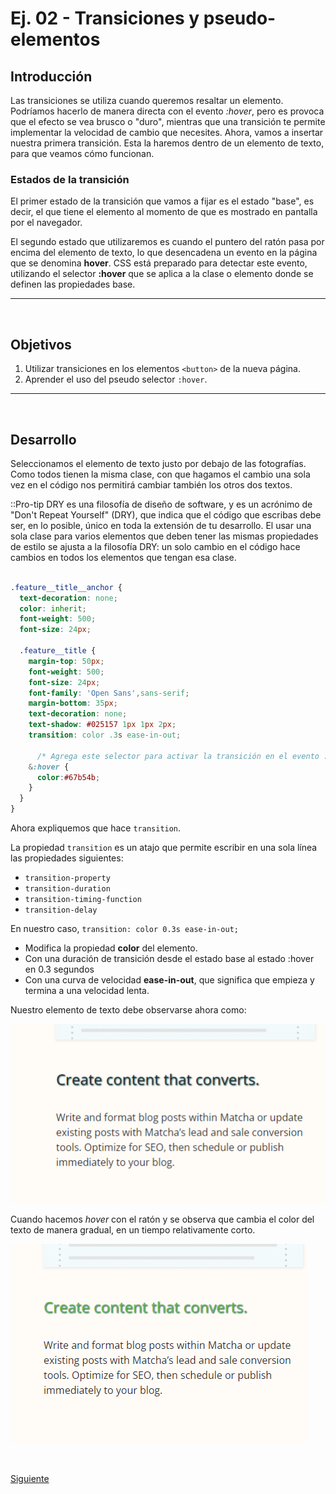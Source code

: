 # Ej. 02 - Transiciones y pseudo-elementos

## Introducción
Las transiciones se utiliza cuando queremos resaltar un elemento. Podríamos hacerlo de manera directa con el evento *:hover*, pero es provoca que el efecto se vea brusco o "duro", mientras que una transición te permite implementar la velocidad de cambio que necesites. Ahora, vamos a insertar nuestra primera transición. Esta la haremos dentro de un elemento de texto, para que veamos cómo funcionan.

### Estados de la transición

El primer estado de la transición que vamos a fijar es el estado "base", es decir, el que tiene el elemento al momento de que es mostrado en pantalla por el navegador.

El segundo estado que utilizaremos es cuando el puntero del ratón pasa por encima del elemento de texto, lo que desencadena un evento en la página que se denomina **hover**. CSS está preparado para detectar este evento, utilizando el selector **:hover** que se aplica a la clase o elemento donde se definen las propiedades base.

---
<br/>

## Objetivos
1. Utilizar transiciones en los elementos `<button>` de la nueva página.
2. Aprender el uso del pseudo selector `:hover`.

---
<br/>

## Desarrollo

Seleccionamos el elemento de texto justo por debajo de las fotografías. Como todos tienen la misma clase, con que hagamos el cambio una sola vez en el código nos permitirá cambiar también los otros dos textos.

::Pro-tip DRY es una filosofía de diseño de software, y es un acrónimo de "Don't Repeat Yourself" (DRY), que indica que el código que escribas debe ser, en lo posible, único en toda la extensión de tu desarrollo. El usar una sola clase para varios elementos que deben tener las mismas propiedades de estilo se ajusta a la filosofía DRY: un solo cambio en el código hace cambios en todos los elementos que tengan esa clase.

```css

.feature__title__anchor {
  text-decoration: none;
  color: inherit;
  font-weight: 500;
  font-size: 24px;

  .feature__title {
    margin-top: 50px;
    font-weight: 500;
    font-size: 24px;
    font-family: 'Open Sans',sans-serif;
    margin-bottom: 35px;
    text-decoration: none;
    text-shadow: #025157 1px 1px 2px;
    transition: color .3s ease-in-out;

      /* Agrega este selector para activar la transición en el evento :hover */
    &:hover {
      color:#67b54b;
    }
  }
}

```

Ahora expliquemos que hace `transition`. 

La propiedad `transition` es un atajo que permite escribir en una sola línea las propiedades siguientes:
- `transition-property`
- `transition-duration`
- `transition-timing-function`
- `transition-delay`

En nuestro caso, `transition: color 0.3s ease-in-out;` 
- Modifica la propiedad **color** del elemento. 
- Con una duración de transición desde el estado base al estado :hover en 0.3 segundos
- Con una curva de velocidad **ease-in-out**, que significa que empieza y termina a una velocidad lenta.

Nuestro elemento de texto debe observarse ahora como:

![Elemento base](../assets/elementoBase.png)

Cuando hacemos *hover* con el ratón y se observa que cambia el color del texto de manera gradual, en un tiempo relativamente corto.

![Elemento con hover](../assets/elementoHover.png)

<br/>

[Siguiente](../reto-02/README.md)